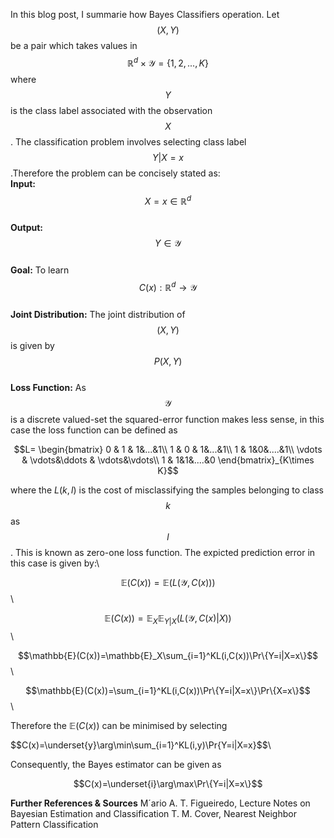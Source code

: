 <script src="https://cdn.mathjax.org/mathjax/latest/MathJax.js?config=TeX-AMS-MML_HTMLorMML" type="text/javascript"></script>
In this blog post, I summarie how Bayes Classifiers operation. Let $$(X,Y)$$ be a pair which takes values in $$\mathbb{R}^d\times\mathcal{Y}=\{1,2,...,K\}$$ where $$Y$$ is the class label associated with the observation $$X$$. The classification problem involves selecting class label $$Y|X=x$$.Therefore the problem can be concisely stated as:\
**Input:** $$X=x\in \mathbb{R}^d$$ \
**Output:** $$Y\in\mathcal{Y}$$ \
**Goal:** To learn $$C(x):\mathbb{R}^d\rightarrow\mathcal{Y}$$ \
**Joint Distribution:**  The joint distribution of $$(X,Y)$$ is given by $$P(X,Y)$$ \
**Loss Function:**  As $$\mathcal{Y}$$ is a discrete valued-set the squared-error function makes less sense, in this case the loss function can be defined as

$$L= \begin{bmatrix}  
0 & 1 & 1&...&1\\  
1 & 0 & 1&...&1\\
1 & 1&0&....&1\\
\vdots & \vdots&\ddots & \vdots&\vdots\\
1 & 1&1&....&0 
\end{bmatrix}_{K\times K}$$

where the $L(k,l)$ is the cost of misclassifying the samples belonging to class $$k$$ as $$l$$. This is known as zero-one loss function. The expicted prediction error in this case is given by:\

$$\mathbb{E}(C(x))=\mathbb{E}(L(\mathcal{Y},C(x)))$$\

$$\mathbb{E}(C(x))=\mathbb{E}_X\mathbb{E}_{Y|X}(L(\mathcal{Y},C(x)|X))$$\

$$\mathbb{E}(C(x))=\mathbb{E}_X\sum_{i=1}^KL(i,C(x))\Pr\{Y=i|X=x\}$$\

$$\mathbb{E}(C(x))=\sum_{i=1}^KL(i,C(x))\Pr\{Y=i|X=x\}\Pr\{X=x\}$$\

Therefore the $\mathbb{E}(C(x))$ can be minimised by selecting 

\$$C(x)=\underset{y}\arg\min\sum_{i=1}^KL(i,y)\Pr{Y=i|X=x}$$\

Consequently, the Bayes estimator can be given as

$$C(x)=\underset{i}\arg\max\Pr\{Y=i|X=x\}$$

**Further References & Sources**
M´ario A. T. Figueiredo, Lecture Notes on Bayesian Estimation and Classification
T. M. Cover, Nearest Neighbor Pattern Classification
